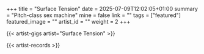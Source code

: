 +++
title = "Surface Tension"
date = 2025-07-09T12:02:05+01:00
summary = "Pitch-class sex machine"
mine = false
link = ""
tags = ["featured"]
featured_image = ""
artist_id = ""
weight = 2
+++


{{< artist-gigs artist="Surface Tension" >}}

{{< artist-records >}}

